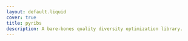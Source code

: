 ```yaml
---
layout: default.liquid
cover: true
title: pyribs
description: A bare-bones quality diversity optimization library.
---
```

